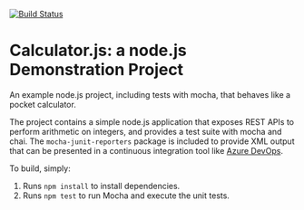 [![Build Status](https://dev.azure.com/PrudviAZ400/Enabling%20Continuous%20Integration%20with%20Azure%20Pipelines/_apis/build/status/PrudviS.calculator?branchName=master)](https://dev.azure.com/PrudviAZ400/Enabling%20Continuous%20Integration%20with%20Azure%20Pipelines/_build/latest?definitionId=11&branchName=master)

Calculator.js: a node.js Demonstration Project
==============================================
An example node.js project, including tests with mocha, that behaves like
a pocket calculator.

The project contains a simple node.js application that exposes REST APIs
to perform arithmetic on integers, and provides a test suite with mocha
and chai.  The `mocha-junit-reporters` package is included to provide XML
output that can be presented in a continuous integration tool like
[Azure DevOps](https://azure.com/devops).

To build, simply:

1. Runs `npm install` to install dependencies.
2. Runs `npm test` to run Mocha and execute the unit tests.

